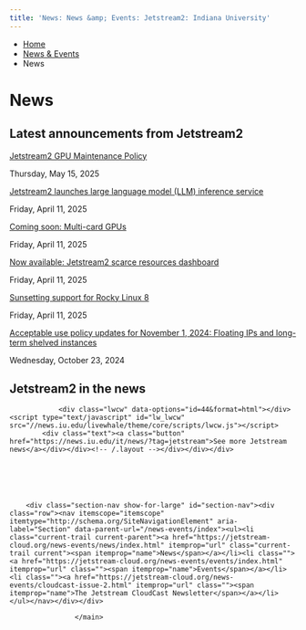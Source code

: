 ```yaml
---
title: 'News: News &amp; Events: Jetstream2: Indiana University'
---
```


<main><div class="content-top"><div class="section breadcrumbs"><div class="row"><div class="layout"><ul itemscope="itemscope" itemtype="http://schema.org/BreadcrumbList"><li itemprop="itemListElement" itemscope="itemscope" itemtype="http://schema.org/ListItem"><a href="../../index.html" itemprop="item"><span itemprop="name">Home</span></a><meta content="1" itemprop="position"/></li><li itemprop="itemListElement" itemscope="itemscope" itemtype="http://schema.org/ListItem"><a href="../index.html" itemprop="item"><span itemprop="name">News &amp; Events</span></a><meta content="2" itemprop="position"/></li><li class="current" itemprop="itemListElement" itemscope="itemscope" itemtype="http://schema.org/ListItem"><span itemprop="name">News</span><meta content="3" itemprop="position"/></li></ul></div></div></div><div class="section page-title bg-none"><div class="row"><div class="layout"><h1>News</h1></div></div></div></div><div id="main-content"><div class="bg-none section" id="content"><div class="row"><div class="layout"><h2>Latest announcements from Jetstream2</h2><article class="news feed-item" itemscope="itemscope" itemtype="http://schema.org/NewsArticle"><div class="content"><p class="title"><a href="5-15-25_gpu-maintenance-policy.html" itemprop="url">Jetstream2 GPU Maintenance Policy</a></p><p class="meta date" content="2025-05-15" itemprop="datePublished">Thursday, May 15, 2025</p><p itemprop="description"></p></div></article><article class="news feed-item" itemscope="itemscope" itemtype="http://schema.org/NewsArticle"><div class="content"><p class="title"><a href="4-11-25_llm-inference-service.html" itemprop="url">Jetstream2 launches large language model (LLM) inference service</a></p><p class="meta date" content="2025-04-11" itemprop="datePublished">Friday, April 11, 2025</p><p itemprop="description"></p></div></article><article class="news feed-item" itemscope="itemscope" itemtype="http://schema.org/NewsArticle"><div class="content"><p class="title"><a href="4-11-25_multicard-gpus.html" itemprop="url">Coming soon: Multi-card GPUs</a></p><p class="meta date" content="2025-04-11" itemprop="datePublished">Friday, April 11, 2025</p><p itemprop="description"></p></div></article><article class="news feed-item" itemscope="itemscope" itemtype="http://schema.org/NewsArticle"><div class="content"><p class="title"><a href="4-11-25_resources-dashboard.html" itemprop="url">Now available: Jetstream2 scarce resources dashboard</a></p><p class="meta date" content="2025-04-11" itemprop="datePublished">Friday, April 11, 2025</p><p itemprop="description"></p></div></article><article class="news feed-item" itemscope="itemscope" itemtype="http://schema.org/NewsArticle"><div class="content"><p class="title"><a href="4-11-25_rocky-8.html" itemprop="url">Sunsetting support for Rocky Linux 8</a></p><p class="meta date" content="2025-04-11" itemprop="datePublished">Friday, April 11, 2025</p><p itemprop="description"></p></div></article><article class="news feed-item" itemscope="itemscope" itemtype="http://schema.org/NewsArticle"><div class="content"><p class="title"><a href="10-22-24_policy-updates.html" itemprop="url">Acceptable use policy updates for November 1, 2024: Floating IPs and long-term shelved instances </a></p><p class="meta date" content="2024-10-23" itemprop="datePublished">Wednesday, October 23, 2024</p><p itemprop="description"></p></div></article></div><!-- /.layout --></div></div><div class="breakout bg-gray section" id="news"><div class="row"><div class="layout"><h2 class="section-title">Jetstream2 in the news</h2>
                        
                        
        
                
                                        
                
        
        
                            
            
                    
                <div class="lwcw" data-options="id=44&format=html"></div> <script type="text/javascript" id="lw_lwcw" src="//news.iu.edu/livewhale/theme/core/scripts/lwcw.js"></script>
            <div class="text"><a class="button" href="https://news.iu.edu/it/news/?tag=jetstream">See more Jetstream news</a></div></div><!-- /.layout --></div></div></div>
                                
          
    
                    
        
    
        <div class="section-nav show-for-large" id="section-nav"><div class="row"><nav itemscope="itemscope" itemtype="http://schema.org/SiteNavigationElement" aria-label="Section" data-parent-url="/news-events/index"><ul><li class="current-trail current-parent"><a href="https://jetstream-cloud.org/news-events/news/index.html" itemprop="url" class="current-trail current"><span itemprop="name">News</span></a></li><li class=""><a href="https://jetstream-cloud.org/news-events/events/index.html" itemprop="url" class=""><span itemprop="name">Events</span></a></li><li class=""><a href="https://jetstream-cloud.org/news-events/cloudcast-issue-2.html" itemprop="url" class=""><span itemprop="name">The Jetstream CloudCast Newsletter</span></a></li></ul></nav></div></div>
    
                    </main>
